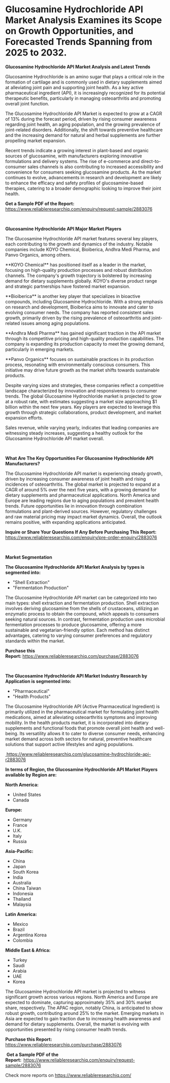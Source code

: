 <p><h1>Glucosamine Hydrochloride API Market Analysis Examines its Scope on Growth Opportunities, and Forecasted Trends Spanning from 2025 to 2032.</h1></p><p><strong>Glucosamine Hydrochloride API Market Analysis and Latest Trends</strong></p>
<p><p>Glucosamine Hydrochloride is an amino sugar that plays a critical role in the formation of cartilage and is commonly used in dietary supplements aimed at alleviating joint pain and supporting joint health. As a key active pharmaceutical ingredient (API), it is increasingly recognized for its potential therapeutic benefits, particularly in managing osteoarthritis and promoting overall joint function.</p><p>The Glucosamine Hydrochloride API Market is expected to grow at a CAGR of 13% during the forecast period, driven by rising consumer awareness regarding joint health, an aging population, and the growing prevalence of joint-related disorders. Additionally, the shift towards preventive healthcare and the increasing demand for natural and herbal supplements are further propelling market expansion. </p><p>Recent trends indicate a growing interest in plant-based and organic sources of glucosamine, with manufacturers exploring innovative formulations and delivery systems. The rise of e-commerce and direct-to-consumer sales channels is also contributing to increased accessibility and convenience for consumers seeking glucosamine products. As the market continues to evolve, advancements in research and development are likely to enhance the efficacy and safety profiles of glucosamine-based therapies, catering to a broader demographic looking to improve their joint health.</p></p>
<p><strong>Get a Sample PDF of the Report:&nbsp;</strong> <a href="https://www.reliableresearchiq.com/enquiry/request-sample/2883076?utm_campaign=3109&utm_medium=2&utm_source=Github&utm_content=ia&utm_term=13032025&utm_id=glucosamine-hydrochloride-api">https://www.reliableresearchiq.com/enquiry/request-sample/2883076</a></p>
<p>&nbsp;</p>
<p><strong>Glucosamine Hydrochloride API Major Market Players</strong></p>
<p><p>The Glucosamine Hydrochloride API market features several key players, each contributing to the growth and dynamics of the industry. Notable companies include KOYO Chemical, Bioiberica, Andhra Medi Pharma, and Panvo Organics, among others.</p><p>**KOYO Chemical** has positioned itself as a leader in the market, focusing on high-quality production processes and robust distribution channels. The company's growth trajectory is bolstered by increasing demand for dietary supplements globally. KOYO's diverse product range and strategic partnerships have fostered market expansion.</p><p>**Bioiberica** is another key player that specializes in bioactive compounds, including Glucosamine Hydrochloride. With a strong emphasis on research and development, Bioiberica aims to innovate and cater to evolving consumer needs. The company has reported consistent sales growth, primarily driven by the rising prevalence of osteoarthritis and joint-related issues among aging populations.</p><p>**Andhra Medi Pharma** has gained significant traction in the API market through its competitive pricing and high-quality production capabilities. The company is expanding its production capacity to meet the growing demand, particularly in emerging markets.</p><p>**Panvo Organics** focuses on sustainable practices in its production process, resonating with environmentally conscious consumers. This initiative may drive future growth as the market shifts towards sustainable products.</p><p>Despite varying sizes and strategies, these companies reflect a competitive landscape characterized by innovation and responsiveness to consumer trends. The global Glucosamine Hydrochloride market is projected to grow at a robust rate, with estimates suggesting a market size approaching $1 billion within the next few years. Key players are expected to leverage this growth through strategic collaborations, product development, and market expansion efforts.</p><p>Sales revenue, while varying yearly, indicates that leading companies are witnessing steady increases, suggesting a healthy outlook for the Glucosamine Hydrochloride API market overall.</p></p>
<p>&nbsp;</p>
<p><strong>What Are The Key Opportunities For Glucosamine Hydrochloride API Manufacturers?</strong></p>
<p><p>The Glucosamine Hydrochloride API market is experiencing steady growth, driven by increasing consumer awareness of joint health and rising incidences of osteoarthritis. The global market is projected to expand at a CAGR of around 5% over the next five years, with a growing demand for dietary supplements and pharmaceutical applications. North America and Europe are leading regions due to aging populations and prevalent health trends. Future opportunities lie in innovation through combination formulations and plant-derived sources. However, regulatory challenges and raw material pricing may impact market dynamics. Overall, the outlook remains positive, with expanding applications anticipated.</p></p>
<p><strong>Inquire or Share Your Questions If Any Before Purchasing This Report:</strong> <a href="https://www.reliableresearchiq.com/enquiry/pre-order-enquiry/2883076?utm_campaign=3109&utm_medium=2&utm_source=Github&utm_content=ia&utm_term=13032025&utm_id=glucosamine-hydrochloride-api">https://www.reliableresearchiq.com/enquiry/pre-order-enquiry/2883076</a></p>
<p>&nbsp;</p>
<p><strong>Market Segmentation</strong></p>
<p><strong>The Glucosamine Hydrochloride API Market Analysis by types is segmented into:</strong></p>
<p><ul><li>"Shell Extraction"</li><li>"Fermentation Production"</li></ul></p>
<p><p>The Glucosamine Hydrochloride API market can be categorized into two main types: shell extraction and fermentation production. Shell extraction involves deriving glucosamine from the shells of crustaceans, utilizing an enzymatic process to obtain the compound, which appeals to consumers seeking natural sources. In contrast, fermentation production uses microbial fermentation processes to produce glucosamine, offering a more sustainable and vegetarian-friendly option. Each method has distinct advantages, catering to varying consumer preferences and regulatory standards within the market.</p></p>
<p><strong>Purchase this Report:&nbsp;</strong><a href="https://www.reliableresearchiq.com/purchase/2883076?utm_campaign=3109&utm_medium=2&utm_source=Github&utm_content=ia&utm_term=13032025&utm_id=glucosamine-hydrochloride-api">https://www.reliableresearchiq.com/purchase/2883076</a></p>
<p>&nbsp;</p>
<p><strong>The Glucosamine Hydrochloride API Market Industry Research by Application is segmented into:</strong></p>
<p><ul><li>"Pharmaceutical"</li><li>"Health Products"</li></ul></p>
<p><p>The Glucosamine Hydrochloride API (Active Pharmaceutical Ingredient) is primarily utilized in the pharmaceutical market for formulating joint health medications, aimed at alleviating osteoarthritis symptoms and improving mobility. In the health products market, it is incorporated into dietary supplements and functional foods that promote overall joint health and well-being. Its versatility allows it to cater to diverse consumer needs, enhancing market demand across both sectors for natural, preventive healthcare solutions that support active lifestyles and aging populations.</p></p>
<p><a href="https://www.reliableresearchiq.com/glucosamine-hydrochloride-api-r2883076?utm_campaign=3109&utm_medium=2&utm_source=Github&utm_content=ia&utm_term=13032025&utm_id=glucosamine-hydrochloride-api">&nbsp;https://www.reliableresearchiq.com/glucosamine-hydrochloride-api-r2883076</a></p>
<p><strong>In terms of Region, the Glucosamine Hydrochloride API Market Players available by Region are:</strong></p>
<p>
    <p> <strong> North America: </strong>
        <ul>
            <li>United States</li>
            <li>Canada</li>
        </ul>
        </p> 
    <p> <strong> Europe: </strong>
        <ul>
            <li>Germany</li>
            <li>France</li>
            <li>U.K.</li>
            <li>Italy</li>
            <li>Russia</li>
        </ul>
        </p> 
    <p> <strong> Asia-Pacific: </strong>
        <ul>
            <li>China</li>
            <li>Japan</li>
            <li>South Korea</li>
            <li>India</li>
            <li>Australia</li>
            <li>China Taiwan</li>
            <li>Indonesia</li>
            <li>Thailand</li>
            <li>Malaysia</li>
        </ul>
        </p> 
    <p> <strong> Latin America: </strong>
        <ul>
            <li>Mexico</li>
            <li>Brazil</li>
            <li>Argentina Korea</li>
            <li>Colombia</li>
        </ul>
        </p> 
    <p> <strong> Middle East & Africa: </strong>
        <ul>
            <li>Turkey</li>
            <li>Saudi</li>
            <li>Arabia</li>
            <li>UAE</li>
            <li>Korea</li>
        </ul>
    </p>
    </p>
<p><p>The Glucosamine Hydrochloride API market is projected to witness significant growth across various regions. North America and Europe are expected to dominate, capturing approximately 35% and 30% market share, respectively. The APAC region, notably China, is anticipated to show robust growth, contributing around 25% to the market. Emerging markets in Asia are expected to gain traction due to increasing health awareness and demand for dietary supplements. Overall, the market is evolving with opportunities presented by rising consumer health trends.</p></p>
<p><strong>Purchase this Report: </strong><a href="https://www.reliableresearchiq.com/purchase/2883076?utm_campaign=3109&utm_medium=2&utm_source=Github&utm_content=ia&utm_term=13032025&utm_id=glucosamine-hydrochloride-api">https://www.reliableresearchiq.com/purchase/2883076</a></p>
<p>&nbsp;<strong>Get a Sample PDF of the Report:&nbsp;&nbsp;</strong><a href="https://www.reliableresearchiq.com/enquiry/request-sample/2883076?utm_campaign=3109&utm_medium=2&utm_source=Github&utm_content=ia&utm_term=13032025&utm_id=glucosamine-hydrochloride-api">https://www.reliableresearchiq.com/enquiry/request-sample/2883076</a></p>
<p><strong></strong></p>
<p>Check more reports on <a href="https://www.reliableresearchiq.com/?utm_campaign=3109&utm_medium=2&utm_source=Github&utm_content=ia&utm_term=13032025&utm_id=glucosamine-hydrochloride-api">https://www.reliableresearchiq.com/</a></p>
